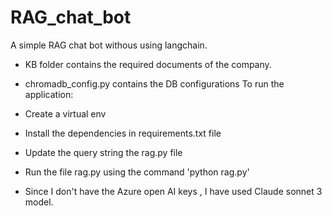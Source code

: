 # RAG_chat_bot

A simple RAG chat bot withous using langchain.

- KB folder contains the required documents of the company.
- chromadb_config.py contains the DB configurations
To run the application:
- Create a virtual env
- Install the dependencies in requirements.txt file
- Update the query string the rag.py file
- Run the file rag.py using the command 'python rag.py'

- Since  I don't have the Azure open AI keys , I have used Claude sonnet 3 model.

